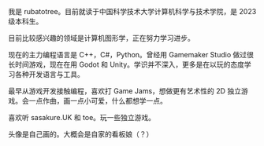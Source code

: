 我是 rubatotree。目前就读于中国科学技术大学计算机科学与技术学院，是 2023 级本科生。

目前比较感兴趣的领域是计算机图形学，正在努力学习进步。

现在的主力编程语言是 C++，C#，Python。曾经用 Gamemaker Studio 做过很长时间游戏，现在在用 Godot 和 Unity。学识并不深入，更多是在以玩的态度学习各种开发语言与工具。

最早从游戏开发接触编程，喜欢打 Game Jams，想做更有艺术性的 2D 独立游戏。会一点作曲，画一点小可爱，什么都想学一点。



喜欢听 sasakure.UK 和 toe。玩一些独立游戏。

头像是自己画的。大概会是自家的看板娘（？）
